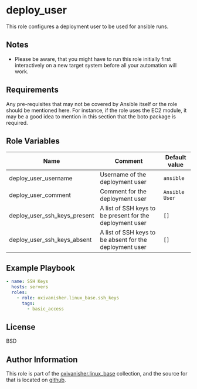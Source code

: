 deploy_user
===========

This role configures a deployment user to be used for ansible runs.

Notes
-----

* Please be aware, that you might have to run this role initially first interactively on a new target system before all your automation will work.

Requirements
------------

Any pre-requisites that may not be covered by Ansible itself or the role should be mentioned here. For instance, if the role uses the EC2 module, it may be a good idea to mention in this section that the boto package is required.

Role Variables
--------------

| Name                         | Comment                                                  | Default value  |
|------------------------------|----------------------------------------------------------|----------------|
| deploy_user_username         | Username of the deployment user                          | `ansible`      |
| deploy_user_comment          | Comment for the deployment user                          | `Ansible User` |
| deploy_user_ssh_keys_present | A list of SSH keys to be present for the deployment user | `[]`           |
| deploy_user_ssh_keys_absent  | A list of SSH keys to be absent for the deployment user  | `[]`           |

Example Playbook
----------------

```yaml
- name: SSH Keys
  hosts: servers
  roles:
    - role: oxivanisher.linux_base.ssh_keys
      tags:
        - basic_access
```

License
-------

BSD

Author Information
------------------

This role is part of the [oxivanisher.linux_base](https://galaxy.ansible.com/ui/repo/published/oxivanisher/linux_base/) collection, and the source for that is located on [github](https://github.com/oxivanisher/collection-linux_base).
